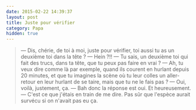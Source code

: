 ```yaml
---
date: 2015-02-22 14:39:37
layout: post
title: Juste pour vérifier
category: Papa
hidden: true
---
```


> —  Dis, chérie, de toi à moi, juste pour vérifier, toi aussi tu as un deuxième toi dans la tête ?
> —  Hein ?!!
> —  Tu sais, un deuxième toi qui fait des trucs, dans ta tête, que tu peux pas faire en vrai ?
> —  Ah, tu veux dire comme là par exemple, quand ils courent en hurlant depuis 20 minutes, et que tu imagines la scène où tu leur colles un aller-retour en leur hurlant de se taire, mais que tu ne le fais pas ?
> —  Oui, voilà, justement, ça.
> —  Bah donc la réponse est oui. Et heureusement.
> —  C'est ce que j'étais en train de me dire. Pas sûr que l'espèce aurait survécu si on n'avait pas eu ça.


